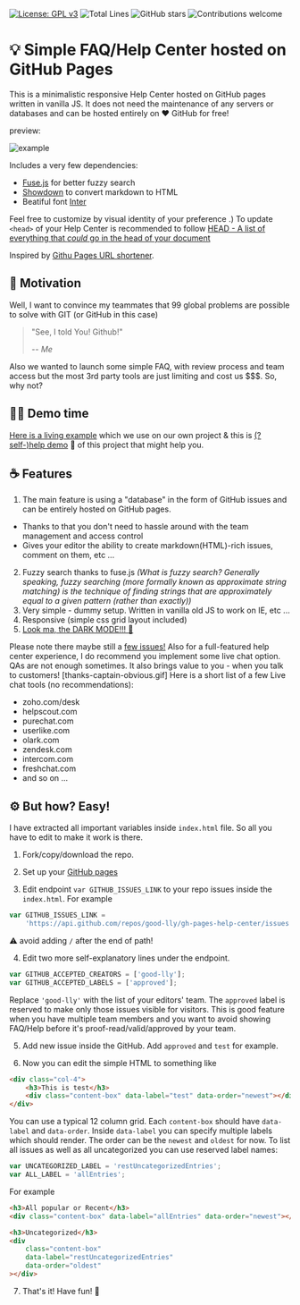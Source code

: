 [![License: GPL v3](https://img.shields.io/badge/License-GPLv3-blue.svg)](https://www.gnu.org/licenses/gpl-3.0)
![Total Lines](https://img.shields.io/tokei/lines/github/good-lly/gh-pages-help-center?color=green)
![GitHub stars](https://img.shields.io/github/stars/good-lly/gh-pages-help-center?style=social)
![Contributions welcome](https://img.shields.io/badge/contributions-welcome-orange.svg)

# 💡 Simple FAQ/Help Center hosted on GitHub Pages

This is a minimalistic responsive Help Center hosted on GitHub pages written in vanilla JS. It does not need the maintenance of any servers or databases and can be hosted entirely on ❤️ GitHub for free!

preview:

![example](https://user-images.githubusercontent.com/1671375/112711444-bf5bcd00-8ec8-11eb-8880-d2a35ef4b48c.gif)

Includes a very few dependencies:

-   [Fuse.js](https://fusejs.io/) for better fuzzy search
-   [Showdown](https://github.com/showdownjs/showdown) to convert
    markdown to HTML
-   Beatiful font [Inter](https://github.com/rsms/inter)

Feel free to customize by visual identity of your preference .)
To update `<head>` of your Help Center is recommended to follow [HEAD - A list of everything that _could_ go in the head of your document ](https://github.com/joshbuchea/HEAD)

Inspired by [Githu Pages URL shortener](https://github.com/nelsontky/gh-pages-url-shortener/).

## 💪 Motivation

Well, I want to convince my teammates that 99 global problems are possible to solve with GIT (or GitHub in this case)

> "See, I told You! Github!"
>
> _-- Me_

Also we wanted to launch some simple FAQ, with review process and team access but the most 3rd party tools are just limiting and cost us $$$. So, why not?

## 👨‍🏫 Demo time

[Here is a living example](https://sentienhq.com/help/) which we use on our own project & this is [(?self-)help demo](https://good-lly.github.io/gh-pages-help-center/) 🤔 of this project that might help you.

## ☕ Features

1. The main feature is using a "database" in the form of GitHub issues and can be entirely hosted on GitHub pages.

-   Thanks to that you don't need to hassle around with the team management and access control
-   Gives your editor the ability to create markdown(HTML)-rich issues, comment on them, etc ...

2. Fuzzy search thanks to fuse.js _(What is fuzzy search? Generally speaking, fuzzy searching (more formally known as approximate string matching) is the technique of finding strings that are approximately equal to a given pattern (rather than exactly))_
3. Very simple - dummy setup. Written in vanilla old JS to work on IE, etc ...
4. Responsive (simple css grid layout included)
5. [Look ma, the DARK MODE!!! 🌙](https://good-lly.github.io/gh-pages-help-center/index_dark.html)

Please note there maybe still a [few issues!](https://github.com/good-lly/gh-pages-help-center/issues/4) Also for a full-featured help center experience, I do recommend you implement some live chat option. QAs are not enough sometimes. It also brings value to you - when you talk to customers! [thanks-captain-obvious.gif]
Here is a short list of a few Live chat tools (no recommendations):

-   zoho.com/desk
-   helpscout.com
-   purechat.com
-   userlike.com
-   olark.com
-   zendesk.com
-   intercom.com
-   freshchat.com
-   and so on ...

## ⚙️ But how? Easy!

I have extracted all important variables inside `index.html` file. So all you have to edit to make it work is there.

1. Fork/copy/download the repo.

2. Set up your [GitHub pages](https://pages.github.com/)

3. Edit endpoint `var GITHUB_ISSUES_LINK` to your repo issues inside the `index.html`. For example

```javascript
var GITHUB_ISSUES_LINK =
    'https://api.github.com/repos/good-lly/gh-pages-help-center/issues';
```

⚠️ avoid adding `/` after the end of path!

4. Edit two more self-explanatory lines under the endpoint.

```javascript
var GITHUB_ACCEPTED_CREATORS = ['good-lly'];
var GITHUB_ACCEPTED_LABELS = ['approved'];
```

Replace `'good-lly'` with the list of your editors' team. The `approved` label is reserved to make only those issues visible for visitors. This is good feature when you have multiple team members and you want to avoid showing FAQ/Help before it's proof-read/valid/approved by your team.

5. Add new issue inside the GitHub. Add `approved` and `test` for example.

6. Now you can edit the simple HTML to something like

```html
<div class="col-4">
    <h3>This is test</h3>
    <div class="content-box" data-label="test" data-order="newest"></div>
</div>
```

You can use a typical 12 column grid. Each `content-box` should have `data-label` and `data-order`.
Inside `data-label` you can specify multiple labels which should render. The order can be the `newest` and `oldest` for now. To list all issues as well as all uncategorized you can use reserved label names:

```javascript
var UNCATEGORIZED_LABEL = 'restUncategorizedEntries';
var ALL_LABEL = 'allEntries';
```

For example

```html
<h3>All popular or Recent</h3>
<div class="content-box" data-label="allEntries" data-order="newest"></div>

<h3>Uncategorized</h3>
<div
    class="content-box"
    data-label="restUncategorizedEntries"
    data-order="oldest"
></div>
```

7. That's it! Have fun! 🥳
